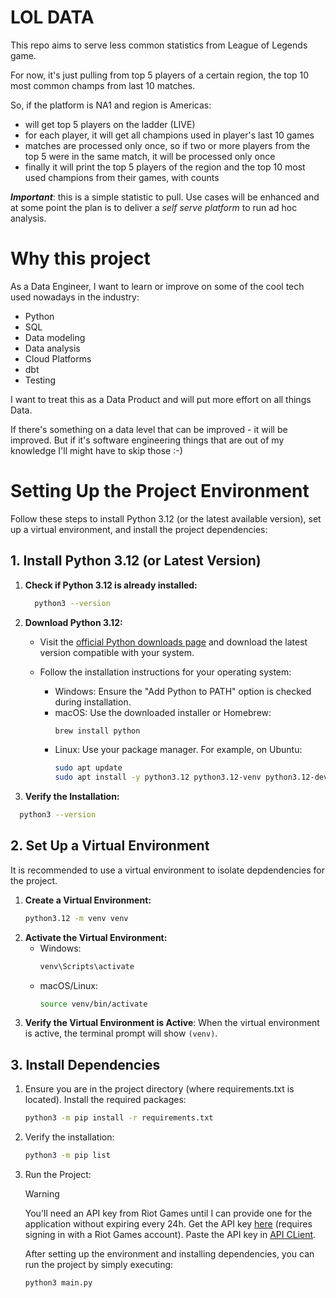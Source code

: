# LOL DATA

This repo aims to serve less common statistics from League of Legends game.

For now, it's just pulling from top 5 players of a certain region, the top 10 most common champs from last 10 matches.

So, if the platform is NA1 and region is Americas:

- will get top 5 players on the ladder (LIVE)
- for each player, it will get all champions used in player's last 10 games
- matches are processed only once, so if two or more players from the top 5 were in the same match, it will be processed
  only once
- finally it will print the top 5 players of the region and the top 10 most used champions from their games, with counts

**_Important_**: this is a simple statistic to pull. Use cases will be enhanced and at some point the plan is to deliver
a
*self serve platform* to run ad hoc analysis.

# Why this project

As a Data Engineer, I want to learn or improve on some of the cool tech used nowadays in the industry:

- Python
- SQL
- Data modeling
- Data analysis
- Cloud Platforms
- dbt
- Testing

I want to treat this as a Data Product and will put more effort on all things Data.

If there's something on a data level that can be improved - it will be improved. But if it's software engineering things
that are out of my knowledge I'll might have to skip those :-)

# Setting Up the Project Environment

Follow these steps to install Python 3.12 (or the latest available version), set up a virtual environment, and install
the project dependencies:

## 1. Install Python 3.12 (or Latest Version)

1. **Check if Python 3.12 is already installed:**

    ```bash
      python3 --version
    ```

2. **Download Python 3.12:**

    - Visit the [official Python downloads page](https://www.python.org/downloads/) and download the latest version
      compatible with your system.

    - Follow the installation instructions for your operating system:
        - Windows: Ensure the "Add Python to PATH" option is checked during installation.
        - macOS: Use the downloaded installer or Homebrew:
          ```bash
          brew install python
          ```
        - Linux: Use your package manager. For example, on Ubuntu:
          ```bash
          sudo apt update
          sudo apt install -y python3.12 python3.12-venv python3.12-dev
          ```

3. **Verify the Installation:**

```bash
  python3 --version
```

## 2. Set Up a Virtual Environment

It is recommended to use a virtual environment to isolate depdendencies for the project.

1. **Create a Virtual Environment:**
    ```bash
    python3.12 -m venv venv
    ```
2. **Activate the Virtual Environment:**
    - Windows:
      ```bash
      venv\Scripts\activate
      ```
    - macOS/Linux:
      ```bash
      source venv/bin/activate
      ```
3. **Verify the Virtual Environment is Active**: When the virtual environment is active, the terminal prompt will show
   `(venv)`.

## 3. Install Dependencies

1. Ensure you are in the project directory (where requirements.txt is located). Install the required packages:

   ```bash
   python3 -m pip install -r requirements.txt
   ```

2. Verify the installation:
    ```bash
    python3 -m pip list
    ```

3. Run the Project:

   > [!WARNING]
   > You'll need an API key from Riot Games until I can provide one for the application without expiring every 24h. Get
   the API key [here](https://developer.riotgames.com/) (requires signing in with a Riot Games account). Paste the API
   key in [API CLient](./APIClient.py#L11).
  
   After setting up the environment and installing dependencies, you can run the project by simply executing:

    ```bash
    python3 main.py
    ```
     
